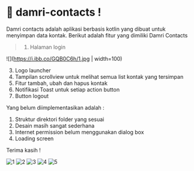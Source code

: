 # 🎉 damri-contacts !

Damri contacts adalah aplikasi berbasis kotlin yang dibuat untuk menyimpan data kontak. Berikut adalah fitur yang dimiliki Damri Contacts

> 1. Halaman login

![](https://i.ibb.co/GQB0C6h/1.jpg | width=100)

3. Logo launcher
4. Tampilan scrollview untuk melihat semua list kontak yang tersimpan
5. Fitur tambah, ubah dan hapus kontak
6. Notifikasi Toast untuk setiap action button
7. Button logout

Yang belum diimplementasikan adalah :

1. Struktur direktori folder yang sesuai
2. Desain masih sangat sederhana
3. Internet permission belum menggunakan dialog box
4. Loading screen

Terima kasih !

<img src="https://i.ibb.co/GQB0C6h/1.jpg" alt="1" border="0">
<img src="https://i.ibb.co/9pxPx8m/2.jpg" alt="2" border="0">
<img src="https://i.ibb.co/sQn1xbL/3.jpg" alt="3" border="0">
<img src="https://i.ibb.co/FnS1T6d/4.jpg" alt="4" border="0">
<img src="https://i.ibb.co/DC6dPJt/5.jpg" alt="5" border="0">
